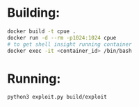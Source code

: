 


# Building:

```sh
docker build -t cpue .
docker run -d --rm -p1024:1024 cpue
# to get shell insight running container
docker exec -it <container_id> /bin/bash
```

# Running:

```sh
python3 exploit.py build/exploit
```